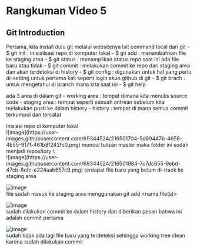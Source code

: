 <h1> Rangkuman Video 5</h1>

<h2>Git Introduction</h2>

<p> 
  Pertama, kita install dulu git melalui websitenya 
  lsit command local dari git 
  - $ git init : inisialisasi repo di komputer lokal
  - $ git add <file(s)> : menambahkan file ke staging area
  - $ git status : menampilkan status repo saat ini ada file baru atau tidak
  - $ git commit : melakukan commit ke repo dari staging area dan akan terdeteksi di history
  - $ git config : digunakan untuk hal yang perlu di-setting untuk pertama kali seperti login akun github di git 
  - $ git brach : untuk mengetahui di branch mana kita saat ini 
  - $ git help 
</p>
  
<p>
  ada 3 area di dalam git 
  - working area : tempat dimana kita menulis source code
  - staging area : tempat seperti sebuah antrean sebelum kita melakukan push ke dalam history
  - history : tempat di mana semua commit terkumpul dan tercatat
</p>

<p>
  inisiasi repo di komputer lokal 
  <br>![image](https://user-images.githubusercontent.com/69344524/216501704-5d69447b-4656-4b55-917f-461b8f242fc0.png)
  muncul tulisan master maka folder ini sudah menjadi repository \
  <br>![image](https://user-images.githubusercontent.com/69344524/216501984-7c7dc655-9ebd-47cb-8efc-e224aab657c9.png)
  terdapat file baru yang belum di-track ke staging area
  
  ![image](https://user-images.githubusercontent.com/69344524/216502054-8b344048-b67d-4392-b4cf-933b368adb50.png)
  <br>file sudah masuk ke staging area menggunakan git add <nama file(s)> 
  
  ![image](https://user-images.githubusercontent.com/69344524/216502171-a72517e4-26d3-4985-ae4a-518f1166ce74.png)
  <br>sudah dilakukan commit ke dalam history dan diberikan pesan bahwa ini adalah commit pertama 

  ![image](https://user-images.githubusercontent.com/69344524/216502275-327b47b9-767b-49fd-bfc8-53914a8dd33c.png)
  <br>sudah tidak ada lagi file baru yang terdeteksi sehingga working tree clean karena sudah dilakukan commit 
 </p> 
